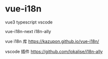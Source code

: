 
# vue-i18n

vue3 typescript vscode

vue-i18n-next i18n-ally

vue i18n 库
https://kazupon.github.io/vue-i18n/

vscode 插件
https://github.com/lokalise/i18n-ally